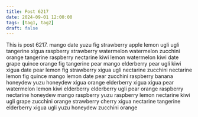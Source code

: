 ```yaml
---
title: Post 6217
date: 2024-09-01 12:00:00
tags: [tag1, tag2]
draft: false
---
```

This is post 6217.
mango
date
yuzu
fig
strawberry
apple
lemon
ugli
ugli
tangerine
xigua
raspberry
strawberry
watermelon
watermelon
zucchini
orange
tangerine
raspberry
nectarine
kiwi
lemon
watermelon
kiwi
date
grape
quince
orange
fig
tangerine
pear
mango
elderberry
pear
ugli
kiwi
xigua
date
pear
lemon
fig
strawberry
xigua
ugli
nectarine
zucchini
nectarine
lemon
fig
quince
mango
lemon
date
pear
zucchini
raspberry
banana
honeydew
yuzu
honeydew
xigua
orange
elderberry
xigua
xigua
pear
watermelon
lemon
kiwi
elderberry
elderberry
ugli
pear
orange
raspberry
nectarine
honeydew
mango
raspberry
yuzu
raspberry
lemon
nectarine
kiwi
ugli
grape
zucchini
orange
strawberry
cherry
xigua
nectarine
tangerine
elderberry
xigua
ugli
yuzu
honeydew
zucchini
orange
